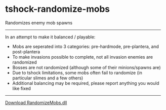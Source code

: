 # tshock-randomize-mobs
 Randomizes enemy mob spawns
 
***
In an attempt to make it balanced / playable:
- Mobs are seperated into 3 categories: pre-hardmode, pre-plantera, and post-plantera
- To make invasions possible to complete, not all invasion enemies are randomized
- Bosses are not randomized (although some of their minions/spawns are)
- Due to tshock limitations, some mobs often fail to randomize (in particular slimes and a few others)
- Additional balancing may be required, please report anything you would like fixed


***

[Download RandomizeMobs.dll](https://github.com/onusai/tshock-randomize-mobs/raw/main/bin/Debug/net6.0/RandomizeMobs.dll)
